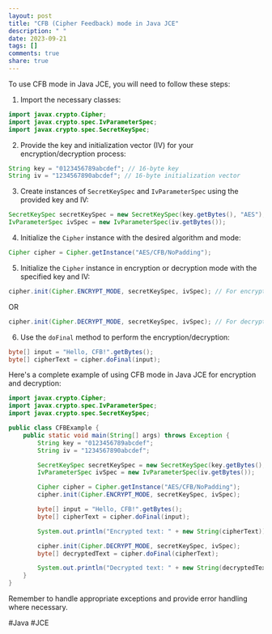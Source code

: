 ```yaml
---
layout: post
title: "CFB (Cipher Feedback) mode in Java JCE"
description: " "
date: 2023-09-21
tags: []
comments: true
share: true
---
```


To use CFB mode in Java JCE, you will need to follow these steps:

1. Import the necessary classes:
```java
import javax.crypto.Cipher;
import javax.crypto.spec.IvParameterSpec;
import javax.crypto.spec.SecretKeySpec;
```

2. Provide the key and initialization vector (IV) for your encryption/decryption process:
```java
String key = "0123456789abcdef"; // 16-byte key
String iv = "1234567890abcdef"; // 16-byte initialization vector
```

3. Create instances of `SecretKeySpec` and `IvParameterSpec` using the provided key and IV:
```java
SecretKeySpec secretKeySpec = new SecretKeySpec(key.getBytes(), "AES");
IvParameterSpec ivSpec = new IvParameterSpec(iv.getBytes());
```

4. Initialize the `Cipher` instance with the desired algorithm and mode:
```java
Cipher cipher = Cipher.getInstance("AES/CFB/NoPadding");
```

5. Initialize the `Cipher` instance in encryption or decryption mode with the specified key and IV:
```java
cipher.init(Cipher.ENCRYPT_MODE, secretKeySpec, ivSpec); // For encryption
```
OR
```java
cipher.init(Cipher.DECRYPT_MODE, secretKeySpec, ivSpec); // For decryption
```

6. Use the `doFinal` method to perform the encryption/decryption:
```java
byte[] input = "Hello, CFB!".getBytes();
byte[] cipherText = cipher.doFinal(input);
```

Here's a complete example of using CFB mode in Java JCE for encryption and decryption:

```java
import javax.crypto.Cipher;
import javax.crypto.spec.IvParameterSpec;
import javax.crypto.spec.SecretKeySpec;

public class CFBExample {
    public static void main(String[] args) throws Exception {
        String key = "0123456789abcdef";
        String iv = "1234567890abcdef";

        SecretKeySpec secretKeySpec = new SecretKeySpec(key.getBytes(), "AES");
        IvParameterSpec ivSpec = new IvParameterSpec(iv.getBytes());

        Cipher cipher = Cipher.getInstance("AES/CFB/NoPadding");
        cipher.init(Cipher.ENCRYPT_MODE, secretKeySpec, ivSpec);

        byte[] input = "Hello, CFB!".getBytes();
        byte[] cipherText = cipher.doFinal(input);

        System.out.println("Encrypted text: " + new String(cipherText));

        cipher.init(Cipher.DECRYPT_MODE, secretKeySpec, ivSpec);
        byte[] decryptedText = cipher.doFinal(cipherText);

        System.out.println("Decrypted text: " + new String(decryptedText));
    }
}
```

Remember to handle appropriate exceptions and provide error handling where necessary.

#Java #JCE